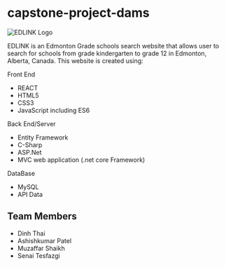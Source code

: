 # capstone-project-dams 

![EDLINK Logo](https://github.com/TECHCareers-by-Manpower/capstone-project-dams/blob/master/EdlinkCapstone/ClientApp/src/assets/images/EdLinkLogo.png)

EDLINK is an Edmonton Grade schools search website that allows user to search for schools from grade kindergarten to grade 12 in Edmonton, Alberta, Canada. 
This website is created using:

Front End
*	REACT
*	HTML5 
*	CSS3
*	JavaScript including ES6

Back End/Server
*	Entity Framework
*	C-Sharp
*	ASP.Net
*	MVC web application (.net core Framework)

DataBase
*	MySQL
*	API Data


## Team Members
* Dinh Thai
* Ashishkumar Patel
* Muzaffar Shaikh
* Senai Tesfazgi
